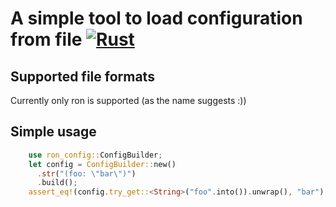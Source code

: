 # A simple tool to load configuration from file [![Rust](https://github.com/Azkarell/ron_config/actions/workflows/rust.yml/badge.svg)](https://github.com/Azkarell/ron_config/actions/workflows/rust.yml)


## Supported file formats

Currently only ron is supported (as the name suggests :))


## Simple usage

```rust
    use ron_config::ConfigBuilder;
    let config = ConfigBuilder::new()
      .str("(foo: \"bar\")")
      .build();
    assert_eq!(config.try_get::<String>("foo".into()).unwrap(), "bar");
```
